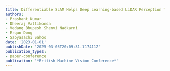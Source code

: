 ```yaml
---
title: Differentiable SLAM Helps Deep Learning-based LiDAR Perception Tasks
authors:
- Prashant Kumar
- Dheeraj Vattikonda
- Vedang Bhupesh Shenvi Nadkarni
- Erqun Dong
- Sabyasachi Sahoo
date: '2023-01-01'
publishDate: '2025-03-05T20:09:31.117411Z'
publication_types:
- paper-conference
publication: '*British Machine Vision Conference*'
---
```

